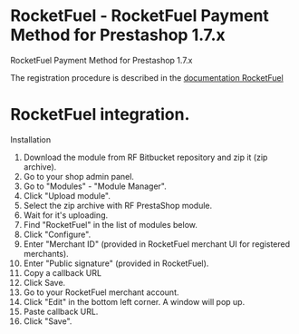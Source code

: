 # RocketFuel - RocketFuel Payment Method for Prestashop 1.7.x
RocketFuel Payment Method for Prestashop 1.7.x

The registration procedure is described in the [documentation RocketFuel](https://dev.rocketdemo.net/help)

# RocketFuel integration.

Installation

1. Download the module from RF Bitbucket repository and zip it (zip archive).
2. Go to your shop admin panel.
3. Go to "Modules" - "Module Manager".
4. Click "Upload module".
5. Select the zip archive with RF PrestaShop module.
6. Wait for it's uploading.
7. Find "RocketFuel" in the list of modules below.
8.  Click "Configure".
9. Enter "Merchant ID" (provided in RocketFuel merchant UI for registered merchants).
10. Enter "Public signature" (provided in RocketFuel).
11. Copy a callback URL
12. Click Save.
13. Go to your RocketFuel merchant account.
14. Click "Edit" in the bottom left corner. A window will pop up.
15. Paste callback URL.
16. Click "Save".


